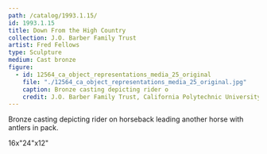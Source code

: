 ```yaml
---
path: /catalog/1993.1.15/
id: 1993.1.15
title: Down From the High Country
collection: J.O. Barber Family Trust
artist: Fred Fellows
type: Sculpture
medium: Cast bronze
figure:
  - id: 12564_ca_object_representations_media_25_original
    file: "./12564_ca_object_representations_media_25_original.jpg"
    caption: Bronze casting depicting rider o
    credit: J.O. Barber Family Trust, California Polytechnic University\nThe images associated with the objects on this website are protected under United States copyright laws. We are pleased to share these materials as an educational resource for the public for non-commercial, educational and personal use only, or for fair use as defined by law.
---
```

Bronze casting depicting rider on horseback leading another horse with antlers in pack.

16x"24"x12"
